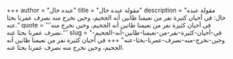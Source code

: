 +++
author = "عبده خال"
title = "مقولة عبده خال"
description = "مقولة عبده خال: في أحيان كثيرة نفر من نعيمنا ظانين أنه الجحيم، وحين نخرج منه نصرف عمرنا بحثا عنه."
quote = '''في أحيان كثيرة نفر من نعيمنا ظانين أنه الجحيم، وحين نخرج منه نصرف عمرنا بحثا عنه.'''
slug = "في-أحيان-كثيرة-نفر-من-نعيمنا-ظانين-أنه-الجحيم-وحين-نخرج-منه-نصرف-عمرنا-بحثا-عنه"
+++
في أحيان كثيرة نفر من نعيمنا ظانين أنه الجحيم، وحين نخرج منه نصرف عمرنا بحثا عنه.

